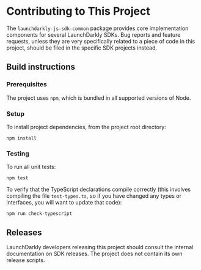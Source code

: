 # Contributing to This Project

The `launchdarkly-js-sdk-common` package provides core implementation components for several LaunchDarkly SDKs. Bug reports and feature requests, unless they are very specifically related to a piece of code in this project, should be filed in the specific SDK projects instead.

## Build instructions


### Prerequisites

The project uses `npm`, which is bundled in all supported versions of Node.

### Setup

To install project dependencies, from the project root directory:

```
npm install
```

### Testing

To run all unit tests:

```
npm test
```

To verify that the TypeScript declarations compile correctly (this involves compiling the file `test-types.ts`, so if you have changed any types or interfaces, you will want to update that code):

```
npm run check-typescript
```

## Releases

LaunchDarkly developers releasing this project should consult the internal documentation on SDK releases. The project does not contain its own release scripts.
